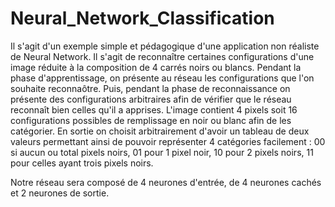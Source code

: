 # Neural_Network_Classification

Il s'agit d'un exemple simple et pédagogique d'une application non réaliste de Neural Network. Il s'agit de reconnaître certaines configurations d'une image réduite à la composition de 4 carrés noirs ou blancs. Pendant la phase d'apprentissage, on présente au réseau les configurations que l'on souhaite reconnaôtre. Puis, pendant la phase de reconnaissance on présente des configurations arbitraires afin de vérifier que le réseau reconnaît bien celles qu'il a apprises. L'image contient 4 pixels soit 16 configurations possibles de remplissage en noir ou blanc afin de les catégorier. En sortie on choisit arbitrairement d'avoir un tableau de deux valeurs permettant ainsi de pouvoir représenter 4 catégories facilement : 00 si aucun ou total pixels noirs, 01 pour 1 pixel noir, 10 pour 2 pixels noirs, 11 pour celles ayant trois pixels noirs.

Notre réseau sera composé de 4 neurones d'entrée, de 4 neurones cachés et 2 neurones de sortie.


